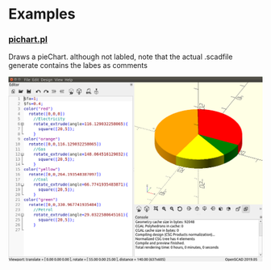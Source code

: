 # Examples

### [pichart.pl](https://github.com/saiftynet/SCAD/blob/main/Examples/piechart.pl)
Draws a pieChart.  although not labled, note that the actual
.scadfile generate contains the labes as comments

![image](https://github.com/saiftynet/dummyrepo/blob/main/SCAD/pichart.png?raw=true)
